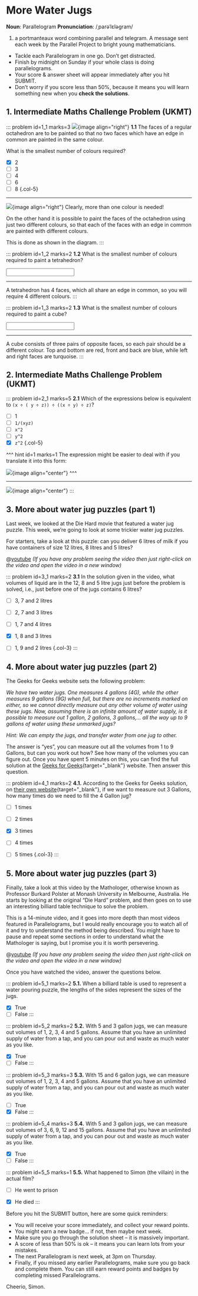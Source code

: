 # More Water Jugs

<div class="dictionary">

__Noun__: Parallelogram
__Pronunciation__: /ˌparəˈlɛləɡram/

1. a portmanteaux word combining parallel and telegram. A message sent each
week by the Parallel Project to bright young mathematicians.

</div>

*	Tackle each Parallelogram in one go. Don’t get distracted.
*	Finish by midnight on Sunday if your whole class is doing parallelograms.
*	Your score & answer sheet will appear immediately after you hit SUBMIT.
*	Don’t worry if you score less than 50%, because it means you will learn something new when you __check the solutions__.


## 1. Intermediate Maths Challenge Problem (UKMT)
<!--- 2013 (7) --->

::: problem id=1_1 marks=3
![](/resources/9-23-more-water-jugs/1-tetrahedon.png){image align="right"}
__1.1__ The faces of a regular octahedron are to be painted so that no two faces which have an edge in common are painted in the same colour.

What is the smallest number of colours required?

* [x] 2
* [ ] 3
* [ ] 4
* [ ] 6
* [ ] 8
{.col-5}

---

![](/resources/9-23-more-water-jugs/1-tetrahedon-answer.png){image align="right"}
Clearly, more than one colour is needed!  

On the other hand it is possible to paint the faces of the octahedron using just two different colours, so that each of the faces with an edge in common are painted with different colours.  

This is done as shown in the diagram.
:::

::: problem id=1_2 marks=2
__1.2__ What is the smallest number of colours required to paint a tetrahedron?

<input type="number" solution="4"/>  

---

A tetrahedron has 4 faces, which all share an edge in common, so you will require 4 different colours.
:::

::: problem id=1_3 marks=2
__1.3__ What is the smallest number of colours required to paint a cube?

<input type="number" solution="3"/>  

---

A cube consists of three pairs of opposite faces, so each pair should be a different colour. Top and bottom are red, front and back are blue, while left and right faces are turquoise.
:::


## 2. Intermediate Maths Challenge Problem (UKMT)
<!--- 2013 (19) --->

::: problem id=2_1 marks=5
__2.1__ Which of the expressions below is equivalent to `(x ÷ ( y ÷ z)) ÷ ((x ÷ y) ÷ z)`?

* [ ] 1
* [ ] `1/(xyz)`
* [ ] `x^2`
* [ ] `y^2`
* [x] `z^2`
{.col-5}

^^^ hint id=1 marks=1
The expression might be easier to deal with if you translate it into this form:

![](/resources/9-23-more-water-jugs/2-equation-hint.png){image align="center"}
^^^

---

![](/resources/9-23-more-water-jugs/2-equation-answer.png){image align="center"}
:::


## 3. More about water jug puzzles (part 1)

Last week, we looked at the Die Hard movie that featured a water jug puzzle. This week, we’re going to look at some trickier water jug puzzles.  

For starters, take a look at this puzzle: can you deliver 6 litres of milk if you have containers of size 12 litres, 8 litres and 5 litres?

@[youtube](9fZB4s38Ygg?rel=0) _(If you have any problem seeing the video then just right-click on the video and open the video in a new window)_  

::: problem id=3_1 marks=2
__3.1__ In the solution given in the video, what volumes of liquid are in the 12, 8 and 5 litre jugs just before the problem is solved, i.e., just before one of the jugs contains 6 litres?

* [ ] 3, 7 and 2 litres
* [ ] 2, 7 and 3 litres
* [ ] 1, 7 and 4 litres
* [x] 1, 8 and 3 litres
* [ ] 1, 9 and 2 litres
{.col-3}
:::


## 4. More about water jug puzzles (part 2)

The Geeks for Geeks website sets the following problem:

_We have two water jugs. One measures 4 gallons (4G), while the other measures 9 gallons (9G) when full, but there are no increments marked on either, so we cannot directly measure out any other volume of water using these jugs. Now, assuming there is an infinite amount of water supply, is it possible to measure out 1 gallon, 2 gallons, 3 gallons,… all the way up to 9 gallons of water using these unmarked jugs?_

_Hint: We can empty the jugs, and transfer water from one jug to other._

The answer is “yes”, you can measure out all the volumes from 1 to 9 Gallons, but can you work out how? See how many of the volumes you can figure out. Once you have spent 5 minutes on this, you can find the full solution at the [Geeks for Geeks](https://www.geeksforgeeks.org/puzzle-water-jug-problem/){target="_blank"} website. Then answer this question.

::: problem id=4_1 marks=2
__4.1.__ According to the Geeks for Geeks solution, on [their own website](https://www.geeksforgeeks.org/puzzle-water-jug-problem/){target="_blank"}, if we want to measure out 3 Gallons, how many times do we need to fill the 4 Gallon jug?

* [ ] 1 times
* [ ] 2 times
* [x] 3 times
* [ ] 4 times
* [ ] 5 times
{.col-3}
:::


## 5. More about water jug puzzles (part 3)

Finally, take a look at this video by the Mathologer, otherwise known as Professor Burkard Polster at Monash University in Melbourne, Australia. He starts by looking at the original “Die Hard” problem, and then goes on to use an interesting billiard table technique to solve the problem.

This is a 14-minute video, and it goes into more depth than most videos featured in Parallelograms, but I would really encourage you to watch all of it and try to understand the method being described. You might have to pause and repeat some sections in order to understand what the Mathologer is saying, but I promise you it is worth persevering.

@[youtube](0Oef3MHYEC0?rel=0) _(If you have any problem seeing the video then just right-click on the video and open the video in a new window)_  

Once you have watched the video, answer the questions below.  

::: problem id=5_1 marks=2
__5.1.__ When a billiard table is used to represent a water pouring puzzle, the lengths of the sides represent the sizes of the jugs.

* [x] True
* [ ] False
:::

::: problem id=5_2 marks=2
__5.2.__ With 5 and 3 gallon jugs, we can measure out volumes of 1, 2, 3, 4 and 5 gallons. Assume that you have an unlimited supply of water from a tap, and you can pour out and waste as much water as you like.

* [x] True
* [ ] False
:::

::: problem id=5_3 marks=3
__5.3.__ With 15 and 6 gallon jugs, we can measure out volumes of 1, 2, 3, 4 and 5 gallons. Assume that you have an unlimited supply of water from a tap, and you can pour out and waste as much water as you like.

* [ ] True
* [x] False
:::

::: problem id=5_4 marks=3
__5.4.__ With 5 and 3 gallon jugs, we can measure out volumes of 3, 6, 9, 12 and 15 gallons. Assume that you have an unlimited supply of water from a tap, and you can pour out and waste as much water as you like.

* [x] True
* [ ] False
:::

::: problem id=5_5 marks=1
__5.5.__ What happened to Simon (the villain) in the actual film?

* [ ] He went to prison
* [x] He died
:::


Before you hit the SUBMIT button, here are some quick reminders:

*	You will receive your score immediately, and collect your reward points.
*	You might earn a new badge... if not, then maybe next week.
*	Make sure you go through the solution sheet – it is massively important.
*	A score of less than 50% is ok – it means you can learn lots from your mistakes.
*	The next Parallelogram is next week, at 3pm on Thursday.
*	Finally, if you missed any earlier Parallelograms, make sure you go back and complete them. You can still earn reward points and badges by completing missed Parallelograms.

Cheerio,
Simon.

